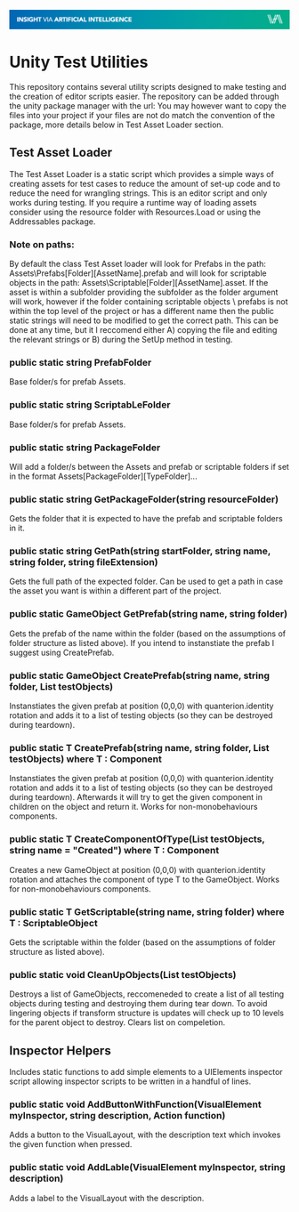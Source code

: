 ![IVAI Banner](repo_header.png "IVAI Banner")
# Unity Test Utilities
This repository contains several utility scripts designed to make testing and the creation of editor scripts easier. The repository can be added through the unity package manager with the url: 
You may however want to copy the files into your project if your files are not do match the convention of the package, more details below in Test Asset Loader section.

## Test Asset Loader
The Test Asset Loader is a static script which provides a simple ways of creating assets for test cases to reduce the amount of set-up code and to reduce the need for wrangling strings. This is an editor script and only works during testing. If you require a runtime way of loading assets consider using the resource folder with Resources.Load or using the Addressables package.

### Note on paths:
By default the class Test Asset loader will look for Prefabs in the path: Assets\Prefabs\[Folder]\[AssetName].prefab and will look for scriptable objects in the path: Assets\Scriptable\[Folder]\[AssetName].asset. If the asset is within a subfolder providing the subfolder as the folder argument will work, however if the folder containing scriptable objects \ prefabs is not within the top level of the project or has a different name then the public static strings will need to be modified to get the correct path. This can be done at any time, but it I reccomend either A) copying the file and editing the relevant strings or B) during the SetUp method in testing.

### public static string PrefabFolder 
Base folder/s for prefab Assets.

### public static string ScriptabLeFolder
Base folder/s for prefab Assets.

### public static string PackageFolder
Will add a folder/s between the Assets and prefab or scriptable folders if set in the format Assets\[PackageFolder]\[TypeFolder]...

### public static string GetPackageFolder(string resourceFolder)
Gets the folder that it is expected to have the prefab and scriptable folders in it.

### public static string GetPath(string startFolder, string name, string folder, string fileExtension)
Gets the full path of the expected folder. Can be used to get a path in case the asset you want is within a different part of the project.

### public static GameObject GetPrefab(string name, string folder)
Gets the prefab of the name within the folder (based on the assumptions of folder structure as listed above). If you intend to instanstiate the prefab I suggest using CreatePrefab.

### public static GameObject CreatePrefab(string name, string folder, List<GameObject> testObjects)
Instanstiates the given prefab at position (0,0,0) with quanterion.identity rotation and adds it to a list of testing objects (so they can be destroyed during teardown).

### public static T CreatePrefab<T>(string name, string folder, List<GameObject> testObjects) where T : Component
Instanstiates the given prefab at position (0,0,0) with quanterion.identity rotation and adds it to a list of testing objects (so they can be destroyed during teardown). Afterwards it will try to get the given component in children on the object and return it.
Works for non-monobehaviours components.

### public static T CreateComponentOfType<T>(List<GameObject> testObjects, string name = "Created") where T : Component
Creates a new GameObject at position (0,0,0) with quanterion.identity rotation and attaches the component of type T to the GameObject.
Works for non-monobehaviours components.

### public static T GetScriptable<T>(string name, string folder) where T : ScriptableObject
Gets the scriptable within the folder (based on the assumptions of folder structure as listed above).

### public static void CleanUpObjects(List<GameObject> testObjects)
Destroys a list of GameObjects, reccomeneded to create a list of all testing objects during testing and destroying them during tear down. To avoid lingering objects if transform structure is updates will check up to 10 levels for the parent object to destroy. Clears list on compeletion.

## Inspector Helpers
Includes static functions to add simple elements to a UIElements inspector script allowing inspector scripts to be written in a handful of lines.

### public static void AddButtonWithFunction(VisualElement myInspector, string description, Action function)
Adds a button to the VisualLayout, with the description text which invokes the given function when pressed.

### public static void AddLable(VisualElement myInspector, string description)
Adds a label to the VisualLayout with the description.
